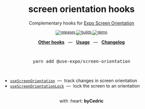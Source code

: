 <div align="center">
    <h1>screen orientation hooks</h1>
    <p>Complementary hooks for <a href="https://docs.expo.io/versions/latest/sdk/screen-orientation/">Expo Screen Orientation</a></p>
    <sup>
        <a href="https://github.com/bycedric/use-expo/releases">
            <img src="https://img.shields.io/github/release/byCedric/use-expo/all.svg?style=flat-square" alt="releases" />
        </a>
        <a href="https://github.com/bycedric/use-expo/actions">
            <img src="https://img.shields.io/github/workflow/status/byCedric/use-expo/Packages/master.svg?style=flat-square" alt="builds" />
        </a>
        <a href="https://exp.host/@bycedric/use-expo">
            <img src="https://img.shields.io/badge/demo-expo.io-lightgrey.svg?style=flat-square" alt="demo" />
        </a>
    </sup>
    <br />
    <p align="center">
        <a href="https://github.com/byCedric/use-expo#readme"><b>Other hooks</b></a>
        &nbsp;&nbsp;&mdash;&nbsp;&nbsp;
        <a href="https://github.com/byCedric/use-expo#usage"><b>Usage</b></a>
        &nbsp;&nbsp;&mdash;&nbsp;&nbsp;
        <a href="https://github.com/byCedric/use-expo/blob/master/CHANGELOG.md"><b>Changelog</b></a>
    </p>
    <br />
    <pre>yarn add @use-expo/screen-orientation</pre>
    <br />
</div>

- [`useScreenOrientation`](./docs/use-screen-orientation.md) &nbsp;&mdash;&nbsp; track changes in screen orientation
- [`useScreenOrientationLock`](./docs/use-screen-orientation-lock.md) &nbsp;&mdash;&nbsp; lock the screen to an orientation

<div align="center">
    <br />
    with :heart: <strong>byCedric</strong>
    <br />
</div>
